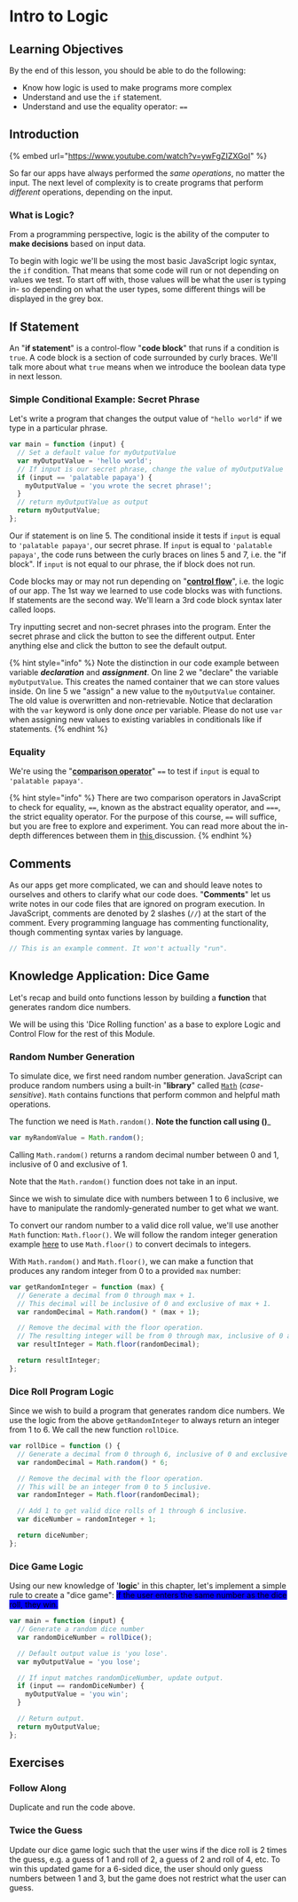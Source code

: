 # Intro to Logic

## Learning Objectives

By the end of this lesson, you should be able to do the following:

* Know how logic is used to make programs more complex
* Understand and use the `if` statement.
* Understand and use the equality operator: `==`

## Introduction

{% embed url="https://www.youtube.com/watch?v=ywFgZIZXGoI" %}

So far our apps have always performed the _same operations_, no matter the input. The next level of complexity is to create programs that perform _different_ operations, depending on the input.

### What is Logic?

From a programming perspective, logic is the ability of the computer to **make decisions** based on input data.

To begin with logic we'll be using the most basic JavaScript logic syntax, the `if` condition. That means that some code will run or not depending on values we test. To start off with, those values will be what the user is typing in- so depending on what the user types, some different things will be displayed in the grey box.

## If Statement

An "**if statement**" is a control-flow "**code block**" that runs if a condition is `true`. A code block is a section of code surrounded by curly braces. We'll talk more about what `true` means when we introduce the boolean data type in next lesson.

### Simple Conditional Example: Secret Phrase

Let's write a program that changes the output value of `"hello world"` if we type in a particular phrase.

```javascript
var main = function (input) {
  // Set a default value for myOutputValue
  var myOutputValue = 'hello world';
  // If input is our secret phrase, change the value of myOutputValue
  if (input == 'palatable papaya') {
    myOutputValue = 'you wrote the secret phrase!';
  }
  // return myOutputValue as output
  return myOutputValue;
};
```

Our if statement is on line 5. The conditional inside it tests if `input` is equal to `'palatable papaya'`, our secret phrase. If `input` is equal to `'palatable papaya'`, the code runs between the curly braces on lines 5 and 7, i.e. the "if block". If `input` is not equal to our phrase, the if block does not run.

Code blocks may or may not run depending on "[**control flow**](https://en.wikipedia.org/wiki/Control\_flow)", i.e. the logic of our app. The 1st way we learned to use code blocks was with functions. If statements are the second way. We'll learn a 3rd code block syntax later called loops.

Try inputting secret and non-secret phrases into the program. Enter the secret phrase and click the button to see the different output. Enter anything else and click the button to see the default output.

{% hint style="info" %}
Note the distinction in our code example between variable _**declaration**_ and _**assignment**_. On line 2 we "declare" the variable `myOutputValue`. This creates the named container that we can store values inside. On line 5 we "assign" a new value to the `myOutputValue` container. The old value is overwritten and non-retrievable. Notice that declaration with the `var` keyword is only done _once_ per variable. Please do not use `var` when assigning new values to existing variables in conditionals like if statements.
{% endhint %}

### Equality

We're using the "[**comparison operator**](https://www.w3schools.com/js/js\_comparisons.asp)" `==` to test if `input` is equal to `'palatable papaya'`.

{% hint style="info" %}
There are two comparison operators in JavaScript to check for equality, `==`, known as the abstract equality operator, and `===`, the strict equality operator. For the purpose of this course, `==` will suffice, but you are free to explore and experiment. You can read more about the in-depth differences between them in [this ](https://stackoverflow.com/questions/359494/which-equals-operator-vs-should-be-used-in-javascript-comparisons)discussion.
{% endhint %}

## Comments

As our apps get more complicated, we can and should leave notes to ourselves and others to clarify what our code does. "**Comments**" let us write notes in our code files that are ignored on program execution. In JavaScript, comments are denoted by 2 slashes (`//`) at the start of the comment. Every programming language has commenting functionality, though commenting syntax varies by language.

```javascript
// This is an example comment. It won't actually "run".
```

## Knowledge Application: Dice Game

Let's recap and build onto functions lesson by building a **function** that generates random dice numbers.

We will be using this 'Dice Rolling function' as a base to explore Logic and Control Flow for the rest of this Module.

### Random Number Generation

To simulate dice, we first need random number generation. JavaScript can produce random numbers using a built-in "**library**" called [`Math`](https://developer.mozilla.org/en-US/docs/Web/JavaScript/Reference/Global_Objects/Math) (_case-sensitive_). `Math` contains functions that perform common and helpful math operations.

The function we need is `Math.random()`. **Note the function call using ()**_

```javascript
var myRandomValue = Math.random();
```

Calling `Math.random()` returns a random decimal number between 0 and 1, inclusive of 0 and exclusive of 1.

Note that the `Math.random()` function does not take in an input.

Since we wish to simulate dice with numbers between 1 to 6 inclusive, we have to manipulate the randomly-generated number to get what we want.

To convert our random number to a valid dice roll value, we'll use another `Math` function: `Math.floor()`. We will follow the random integer generation example [here](https://developer.mozilla.org/en-US/docs/Web/JavaScript/Reference/Global_Objects/Math/random) to use `Math.floor()` to convert decimals to integers.

With `Math.random()` and `Math.floor()`, we can make a function that produces any random integer from 0 to a provided `max` number:

```javascript
var getRandomInteger = function (max) {
  // Generate a decimal from 0 through max + 1.
  // This decimal will be inclusive of 0 and exclusive of max + 1.
  var randomDecimal = Math.random() * (max + 1);

  // Remove the decimal with the floor operation.
  // The resulting integer will be from 0 through max, inclusive of 0 and max.
  var resultInteger = Math.floor(randomDecimal);

  return resultInteger;
};
```

### Dice Roll Program Logic

Since we wish to build a program that generates random dice numbers. We use the logic from the above `getRandomInteger` to always return an integer from 1 to 6. We call the new function `rollDice`.

```javascript
var rollDice = function () {
  // Generate a decimal from 0 through 6, inclusive of 0 and exclusive of 6.
  var randomDecimal = Math.random() * 6;

  // Remove the decimal with the floor operation.
  // This will be an integer from 0 to 5 inclusive.
  var randomInteger = Math.floor(randomDecimal);

  // Add 1 to get valid dice rolls of 1 through 6 inclusive.
  var diceNumber = randomInteger + 1;

  return diceNumber;
};
```

### Dice Game Logic

Using our new knowledge of '**logic**' in this chapter, let's implement a simple rule to create a "dice game": <mark style="background-color:blue;">if the user enters the same number as the dice roll, they win.</mark>

```javascript
var main = function (input) {
  // Generate a random dice number
  var randomDiceNumber = rollDice();

  // Default output value is 'you lose'.
  var myOutputValue = 'you lose';

  // If input matches randomDiceNumber, update output.
  if (input == randomDiceNumber) {
    myOutputValue = 'you win';
  }

  // Return output.
  return myOutputValue;
};
```

## Exercises

### **Follow Along**

Duplicate and run the code above.

### **Twice the Guess**

Update our dice game logic such that the user wins if the dice roll is 2 times the guess, e.g. a guess of 1 and roll of 2, a guess of 2 and roll of 4, etc. To win this updated game for a 6-sided dice, the user should only guess numbers between 1 and 3, but the game does not restrict what the user can guess.

